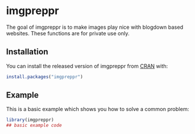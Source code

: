 
<!-- README.md is generated from README.Rmd. Please edit that file -->

# imgpreppr

<!-- badges: start -->

<!-- badges: end -->

The goal of imgpreppr is to make images play nice with blogdown based
websites. These functions are for private use only.

## Installation

You can install the released version of imgpreppr from
[CRAN](https://CRAN.R-project.org) with:

``` r
install.packages("imgpreppr")
```

## Example

This is a basic example which shows you how to solve a common problem:

``` r
library(imgpreppr)
## basic example code
```
